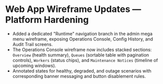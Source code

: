 # Web App Wireframe Updates — Platform Hardening

- Added a dedicated "Runtime" navigation branch in the admin mega menu wireframe, exposing Operations Console, Config History,
  and Audit Trail screens.
- The Operations Console wireframe now includes stacked sections: `Overview` (health summary), `Queues` (sortable table with
  pagination controls), `Workers` (status chips), and `Maintenance Notices` (timeline of upcoming windows).
- Annotated states for healthy, degraded, and outage scenarios with corresponding banner messaging and button disablement rules.
